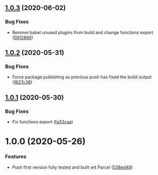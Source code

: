 ## [1.0.3](https://github.com/untemps/user-media-utils/compare/v1.0.2...v1.0.3) (2020-06-02)


### Bug Fixes

* Remove babel unused plugins from build and change functions export ([0912896](https://github.com/untemps/user-media-utils/commit/0912896614dd6b3ea6692aa50feb472c9021da9a))

## [1.0.2](https://github.com/untemps/user-media-utils/compare/v1.0.1...v1.0.2) (2020-05-31)


### Bug Fixes

* Force package publishing as previous push has fixed the build output ([1627c36](https://github.com/untemps/user-media-utils/commit/1627c367aa2ab5f76286bd2786dcd2a98a5ebd34))

## [1.0.1](https://github.com/untemps/user-media-utils/compare/v1.0.0...v1.0.1) (2020-05-30)


### Bug Fixes

* Fix functions export ([fa33caa](https://github.com/untemps/user-media-utils/commit/fa33caa65a68c1206e5a282e23e603e2dfb6ae7a))

# 1.0.0 (2020-05-26)


### Features

* Push first version fully tested and built wit Parcel ([538ed48](https://github.com/untemps/user-media-utils/commit/538ed48040adc1bed48123f74088ad9f882434a4))

